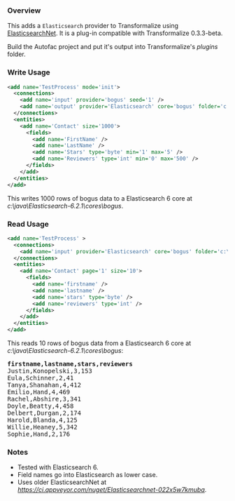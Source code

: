 ### Overview

This adds a `Elasticsearch` provider to Transformalize using [ElasticsearchNet](https://github.com/ElasticsearchNet/ElasticsearchNet).  It is a plug-in compatible with Transformalize 0.3.3-beta.

Build the Autofac project and put it's output into Transformalize's *plugins* folder.

### Write Usage

```xml
<add name='TestProcess' mode='init'>
  <connections>
    <add name='input' provider='bogus' seed='1' />
    <add name='output' provider='Elasticsearch' core='bogus' folder='c:\java\Elasticsearch-6.2.1\cores' path='Elasticsearch' port='8983' />
  </connections>
  <entities>
    <add name='Contact' size='1000'>
      <fields>
        <add name='FirstName' />
        <add name='LastName' />
        <add name='Stars' type='byte' min='1' max='5' />
        <add name='Reviewers' type='int' min='0' max='500' />
      </fields>
    </add>
  </entities>
</add>
```

This writes 1000 rows of bogus data to a Elasticsearch 6 core at *c:\java\Elasticsearch-6.2.1\cores\bogus*.

### Read Usage

```xml
<add name='TestProcess' >
  <connections>
    <add name='input' provider='Elasticsearch' core='bogus' folder='c:\java\Elasticsearch-6.2.1\cores' path='Elasticsearch' port='8983' />
  </connections>
  <entities>
    <add name='Contact' page='1' size='10'>
      <fields>
        <add name='firstname' />
        <add name='lastname' />
        <add name='stars' type='byte' />
        <add name='reviewers' type='int' />
      </fields>
    </add>
  </entities>
</add>
```

This reads 10 rows of bogus data from a Elasticsearch 6 core at *c:\java\Elasticsearch-6.2.1\cores\bogus*:

<pre>
<strong>firstname,lastname,stars,reviewers</strong>
Justin,Konopelski,3,153
Eula,Schinner,2,41
Tanya,Shanahan,4,412
Emilio,Hand,4,469
Rachel,Abshire,3,341
Doyle,Beatty,4,458
Delbert,Durgan,2,174
Harold,Blanda,4,125
Willie,Heaney,5,342
Sophie,Hand,2,176</pre>

### Notes

- Tested with Elasticsearch 6.
- Field names go into Elasticsearch as lower case.
- Uses older ElasticsearchNet at *https://ci.appveyor.com/nuget/Elasticsearchnet-022x5w7kmuba*.
